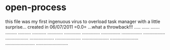 # open-process
this file was my first ingenuous virus to overload task manager with a little surprise...
created in 06/07/2011 =0.0=
...what a throwback!!!
.....
......
.......
.........
..........
...........
............
.............
..............
...............
................
.................
..................
...................
....................
.....................
......................
.......................
.........................
